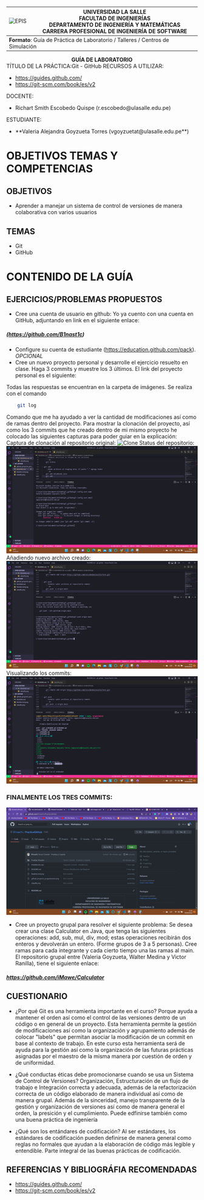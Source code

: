 <div align="center">
<table>
    <theader>
        <tr>
            <td><img src="https://github.com/rescobedoulasalle/git_github/blob/main/ulasalle.png?raw=true" alt="EPIS" style="width:50%; height:auto"/></td>
            <th>
                <span style="font-weight:bold;">UNIVERSIDAD LA SALLE</span><br />
                <span style="font-weight:bold;">FACULTAD DE INGENIERÍAS</span><br />
                <span style="font-weight:bold;">DEPARTAMENTO DE INGENIERÍA Y MATEMÁTICAS</span><br />
                <span style="font-weight:bold;">CARRERA PROFESIONAL DE INGENIERÍA DE SOFTWARE</span>
            </th>            
        </tr>
    </theader>
    <tbody>
        <tr><td colspan="2"><span style="font-weight:bold;">Formato</span>: Guía de Práctica de Laboratorio / Talleres / Centros de Simulación</td></tr>        
    </tbody>
</table>
</div>

<div align="center">
<span style="font-weight:bold;">GUÍA DE LABORATORIO</span><br />
</div>

<tdbody>
<tr><td>TÍTULO DE LA PRÁCTICA:</td><td>Git - GitHub</td></tr>
<tr><td colspan="2">RECURSOS A UTILIZAR:
<ul>
<li><a href="https://guides.github.com/">https://guides.github.com/</a></li>
<li><a href="https://git-scm.com/book/es/v2">https://git-scm.com/book/es/v2</a></li>
</ul>
</td>
<tr><td colspan="2">DOCENTE:
<ul>
<li>Richart Smith Escobedo Quispe (r.escobedo@ulasalle.edu.pe)</li>
</ul>
</td>
<tr><td colspan="2">ESTUDIANTE:
<ul>
<li>**Valeria Alejandra Goyzueta Torres (vgoyzuetat@ulasalle.edu.pe**)</li>
</ul>
</td>
</tdbody>
</table>


# OBJETIVOS TEMAS Y COMPETENCIAS

## OBJETIVOS

- Aprender a manejar un sistema de control de versiones de manera colaborativa con varios
usuarios

## TEMAS
- Git
- GitHub

# CONTENIDO DE LA GUÍA


## EJERCICIOS/PROBLEMAS PROPUESTOS
- Cree una cuenta de usuario en github: Yo ya cuento con una cuenta en GitHub, adjuntando en link en el siguiente enlace:
##### (https://github.com/B1nast1c)

- Configure su cuenta de estudiante (https://education.github.com/pack). *OPCIONAL*
- Cree un nuevo proyecto personal y desarrolle el ejercicio resuelto en clase. Haga 3 commits y muestre los 3 últimos.
El link del proyecto personal es el siguiente: 

Todas las respuestas se encuentran en la carpeta de imágenes. Se realiza con el comando 
```sh
    git log
```
Comando que me ha ayudado a ver la cantidad de modificaciones así como de ramas dentro del proyecto. Para mostrar la clonación del proyecto, así como los 3 commits que he creado dentro de mi mismo proyecto he colocado las siguientes capturas para poder guiar en la explicación: 
Captura de clonación al repositorio original: 
![Clone](./Pruebas%20Visuales/Clonaci%C3%B3nRepo.png)
Status del repositorio:
![Status](./Pruebas%20Visuales/GitStatus.png)
Añadiendo nuevo archivo creado:
![Commit](./Pruebas%20Visuales/Push.png)
Visualizando los commits:
![alt text](./Pruebas%20Visuales/Show.png)

### FINALMENTE LOS TRES COMMITS:
![alt text](./Pruebas%20Visuales/Commits.png)

- Cree un proyecto grupal para resolver el siguiente problema: Se desea crear una clase Calculator en Java, que tenga las siguientes operaciones: add, sub, mul, div, mod; estas operaciones recibirán dos enteros y devolverán un entero. (Forme grupos de 3 a 5 personas). Cree ramas para cada integrante y cada cierto tiempo una las ramas al main.
El repositorio grupal entre (Valeria Goyzueta, Walter Medina y Victor Ranilla), tiene el siguiente enlace:
##### https://github.com/iMawe/Calculator

## CUESTIONARIO
- ¿Por qué Git es una herramienta importante en el curso?
Porque ayuda a mantener el orden así como el control de las versiones dentro de un código o en general de un proyecto. Esta herramienta permite la gestión de modificaciones así como la organización y agrupamiento además de colocar "labels" que permitan asociar la modificación de un commit en base al contexto de trabajo. En este curso esta herramienta será de ayuda para la gestión así como la organización de las futuras prácticas asignadas por el maestro de la misma manera por cuestión de orden y de uniformidad.

- ¿Qué conductas éticas debe promocionarse cuando se usa un Sistema de Control de Versiones?
Organización, Estructuración de un flujo de trabajo e Integración correcta y adecuada, además de la refactorización correcta de un código elaborado de manera individual así como de manera grupal.
Además de la sinceridad, manejo transparente de la gestión y organización de versiones así como de manera general el orden, la presición y el cumplimiento. Puede edfinirse también como una buena práctica de ingeniería 

- ¿Qué son los entándares de codificación?
Al ser estándares, los estándares de codificación pueden definirse de manera general como reglas no formales que ayudan a la elaboración de código más legible y entendible. Parte integral de las buenas prácticas de codificación.
## REFERENCIAS Y BIBLIOGRÁFIA RECOMENDADAS
- https://guides.github.com/
- https://git-scm.com/book/es/v2




